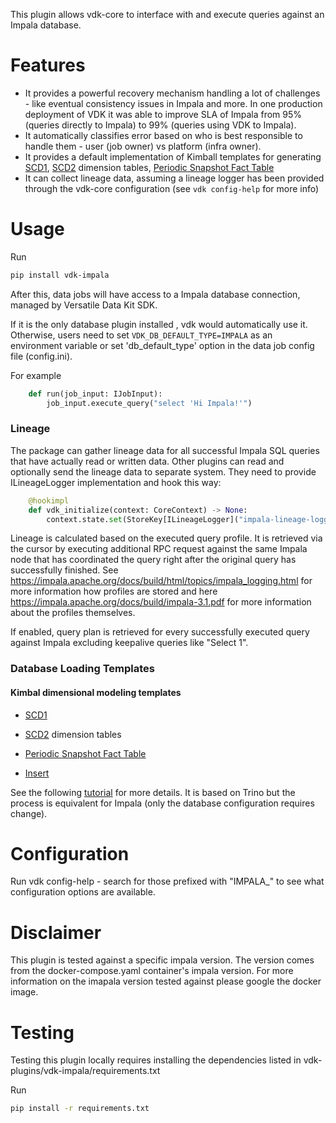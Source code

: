 This plugin allows vdk-core to interface with and execute queries against an Impala database.

# Features

* It provides a powerful recovery mechanism handling a lot of challenges - like eventual consistency issues in Impala and more. In one production deployment of VDK it was able to improve SLA of Impala from 95% (queries directly to Impala) to 99% (queries using VDK to Impala).
* It automatically classifies error based on who is best responsible to handle them - user (job owner) vs platform (infra owner).
* It provides a default implementation of Kimball templates for generating [SCD1](https://github.com/vmware/versatile-data-kit/tree/main/projects/vdk-plugins/vdk-impala/src/vdk/plugin/impala/templates/load/dimension/scd1), [SCD2](https://github.com/vmware/versatile-data-kit/tree/main/projects/vdk-plugins/vdk-impala/src/vdk/plugin/impala/templates/load/versioned) dimension tables, [Periodic Snapshot Fact Table](https://github.com/vmware/versatile-data-kit/tree/main/projects/vdk-plugins/vdk-impala/src/vdk/plugin/impala/templates/load/fact/snapshot)
* It can collect lineage data, assuming a lineage logger has been provided through the vdk-core configuration (see `vdk config-help` for more info)

# Usage

Run
```bash
pip install vdk-impala
```

After this, data jobs will have access to a Impala database connection, managed by Versatile Data Kit SDK.

If it is the only database plugin installed , vdk would automatically use it.
Otherwise, users need to set `VDK_DB_DEFAULT_TYPE=IMPALA` as an environment variable or set 'db_default_type' option in the data job config file (config.ini).

For example

```python
    def run(job_input: IJobInput):
        job_input.execute_query("select 'Hi Impala!'")
```

### Lineage

The package can gather lineage data for all successful Impala SQL queries that have actually read or written data.
Other plugins can read and optionally send the lineage data to separate system.
They need to provide ILineageLogger implementation and hook this way:
```python
    @hookimpl
    def vdk_initialize(context: CoreContext) -> None:
        context.state.set(StoreKey[ILineageLogger]("impala-lineage-logger"), MyLogger())
```

Lineage is calculated based on the executed query profile. It is retrieved via the cursor by executing additional RPC
request against the same Impala node that has coordinated the query right after the original query has successfully
finished. See https://impala.apache.org/docs/build/html/topics/impala_logging.html for more information how profiles are
stored and here https://impala.apache.org/docs/build/impala-3.1.pdf for more information about the profiles themselves.

If enabled, query plan is retrieved for every successfully executed query against Impala excluding keepalive queries
like "Select 1".

### Database Loading Templates 

#### Kimbal dimensional modeling templates

* [SCD1](https://github.com/vmware/versatile-data-kit/tree/main/projects/vdk-plugins/vdk-impala/src/vdk/plugin/impala/templates/load/dimension/scd1)
* [SCD2](https://github.com/vmware/versatile-data-kit/tree/main/projects/vdk-plugins/vdk-impala/src/vdk/plugin/impala/templates/load/versioned) dimension tables
* [Periodic Snapshot Fact Table](https://github.com/vmware/versatile-data-kit/tree/main/projects/vdk-plugins/vdk-impala/src/vdk/plugin/impala/templates/load/fact/snapshot)

* [Insert](https://github.com/vmware/versatile-data-kit/tree/main/projects/vdk-plugins/vdk-impala/src/vdk/plugin/impala/templates/load/fact/insert)

See the following [tutorial](https://github.com/vmware/versatile-data-kit/wiki/SQL-Data-Processing-templates-examples) for more details. It is based on Trino but the process is equivalent for Impala (only the database configuration requires change).

<!-- ## Ingestion - not yet implemented so this part is commented out

This plugin allows users to [ingest](https://github.com/vmware/versatile-data-kit/blob/main/projects/vdk-core/src/vdk/api/job_input.py#L90) data to an Impala database,
which can be preferable to inserting data manually as it automatically handles serializing, packaging and sending of the data asynchronously with configurable batching and throughput.
To do so, you must set the expected variables to connect to Impala, plus the following environment variable:
```sh
export VDK_INGEST_METHOD_DEFAULT=IMPALA
```

Then, from inside the run function in a Python step, you can use the `send_object_for_ingestion` or `send_tabular_data_for_ingestion` methods to ingest your data.
-->

# Configuration

Run vdk config-help - search for those prefixed with "IMPALA_" to see what configuration options are available.

# Disclaimer

This plugin is tested against a specific impala version. The version comes from the docker-compose.yaml container's impala version. For more information on the imapala version tested against please google the docker image.

# Testing

Testing this plugin locally requires installing the dependencies listed in vdk-plugins/vdk-impala/requirements.txt

Run
```bash
pip install -r requirements.txt
```

